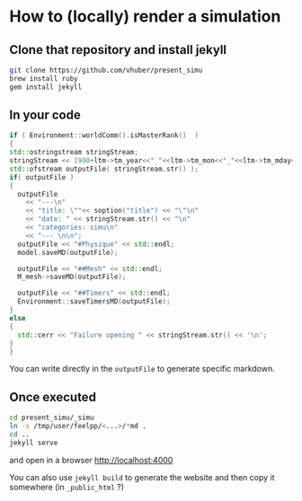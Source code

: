 # How to (locally) render a simulation
## Clone that repository and install jekyll
```sh
git clone https://github.com/vhuber/present_simu
brew install ruby
gem install jekyll
```
## In your code
  ```cpp
if ( Environment::worldComm().isMasterRank()  )
{
  std::ostringstream stringStream;
  stringStream << 1900+ltm->tm_year<<"_"<<ltm->tm_mon<<"_"<<ltm->tm_mday<<"-"<<ltm->tm_hour<<ltm->tm_min<<ltm->tm_sec<<"_"<<"myAwesomeTitle"<<".md";
  std::ofstream outputFile( stringStream.str() );
  if( outputFile )
  {
    outputFile 
      << "---\n"
      << "title: \""<< soption("title") << "\"\n"
      << "date: " << stringStream.str() << "\n"
      << "categories: simu\n"
      << "--- \n\n";
    outputFile << "#Physique" << std::endl;
    model.saveMD(outputFile); 

    outputFile << "##Mesh" << std::endl;
    M_mesh->saveMD(outputFile); 

    outputFile << "##Timers" << std::endl;
    Environment::saveTimersMD(outputFile);
  }
  else
  {
    std::cerr << "Failure opening " << stringStream.str() << '\n';
  }
}
```
You can write directly in the `outputFile` to generate specific markdown.

## Once executed
```sh
cd present_simu/_simu
ln -s /tmp/user/feelpp/<...>/*md .
cd ..
jekyll serve
```

and open in a browser [http://localhost:4000](http://localhost:4000)

You can also use `jekyll build` to generate the website and then copy it somewhere (in `_public_html` ?)
